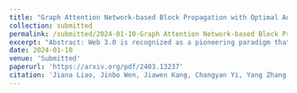 ```yaml
---
title: "Graph Attention Network-based Block Propagation with Optimal AoI and Reputation in Web 3.0"
collection: submitted
permalink: /submitted/2024-01-10-Graph Attention Network-based Block Propagation with Optimal AoI and Reputation in Web 3.0
excerpt: "Abstract: Web 3.0 is recognized as a pioneering paradigm that empowers users to securely oversee data without reliance on a centralized authority. Blockchains, as a core technology to realize Web 3.0, can facilitate decentralized and transparent data management. Nevertheless, the evolution of blockchain-enabled Web 3.0 is still in its nascent phase, grappling with challenges such as ensuring efficiency and reliability to enhance block propagation performance. In this paper, we design a Graph Attention Network (GAT)-based reliable block propagation optimization framework for blockchain-enabled Web 3.0. We first innovatively apply a data-freshness metric called age of block to measure block propagation efficiency in public blockchains. To achieve the reliability of block propagation, we introduce a reputation mechanism based on the subjective logic model, including the local and recommended opinions to calculate the miner reputation value. Moreover, considering that the GAT possesses the excellent ability to process graph-structured data, we utilize the GAT with reinforcement learning to obtain the optimal block propagation trajectory. Numerical results demonstrate that the proposed scheme exhibits the most outstanding block propagation efficiency and reliability compared with traditional routing mechanisms."
date: 2024-01-10
venue: 'Submitted'
paperurl: 'https://arxiv.org/pdf/2403.13237'
citation: 'Jiana Liao, Jinbo Wen, Jiawen Kang, Changyan Yi, Yang Zhang, Yutao Jiao, Dusit Niyato, Dong In Kim, and Shengli Xie, "Graph Attention Network-based Block Propagation with Optimal AoI and Reputation in Web 3.0," <i>arXiv preprint arXiv:2403.13237</i>, 2024.'
---
```

